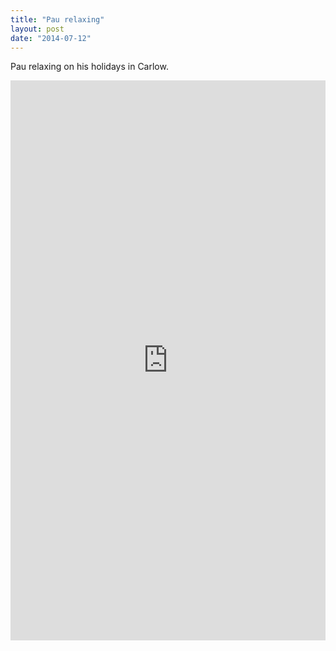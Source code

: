 ```yaml
---
title: "Pau relaxing"
layout: post
date: "2014-07-12"
---
```


Pau relaxing on his holidays in Carlow.

<div style="padding:177.78% 0 0 0;position:relative;"><iframe src="https://player.vimeo.com/video/993967478?badge=0&amp;autopause=0&amp;player_id=0&amp;app_id=58479" frameborder="0" allow="autoplay; fullscreen; picture-in-picture; clipboard-write" style="position:absolute;top:0;left:0;width:100%;height:100%;" title="tumblr_n8lnzkES6R1r16syi"></iframe></div><script src="https://player.vimeo.com/api/player.js"></script>
